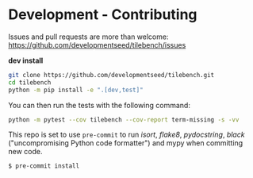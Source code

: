 # Development - Contributing

Issues and pull requests are more than welcome: https://github.com/developmentseed/tilebench/issues

**dev install**

```bash
git clone https://github.com/developmentseed/tilebench.git
cd tilebench
python -m pip install -e ".[dev,test]"
```

You can then run the tests with the following command:

```sh
python -m pytest --cov tilebench --cov-report term-missing -s -vv
```

This repo is set to use `pre-commit` to run *isort*, *flake8*, *pydocstring*, *black* ("uncompromising Python code formatter") and mypy when committing new code.

```bash
$ pre-commit install
```
